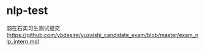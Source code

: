 # nlp-test
 羽在石实习生测试提交(https://github.com/ybdesire/yuzaishi_candidate_exam/blob/master/exam_nlp_intern.md)
